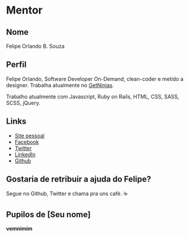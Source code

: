 # Mentor

## Nome

Felipe Orlando B. Souza

## Perfil

Felipe Orlando, Software Developer On-Demand, clean-coder e metido a designer. Trabalha atualmente no [GetNinjas](https://getninjas.com.br).

Trabalho atualmente com Javascript, Ruby on Rails, HTML, CSS, SASS, SCSS, jQuery.

## Links

* [Site pessoal](http://felipeorlando.github.io/)
* [Facebook](https://www.facebook.com/felipeorlnd)
* [Twitter](https://twitter.com/felipeorlnd)
* [LinkedIn](https://www.linkedin.com/in/felipeorlando/?locale=en_US)
* [Github](http://github.com/felipeorlando)

## Gostaria de retribuir a ajuda do Felipe?

Segue no Github, Twitter e chama pra uns café. ☕️

## Pupilos de [Seu nome]

**vemnimim**

